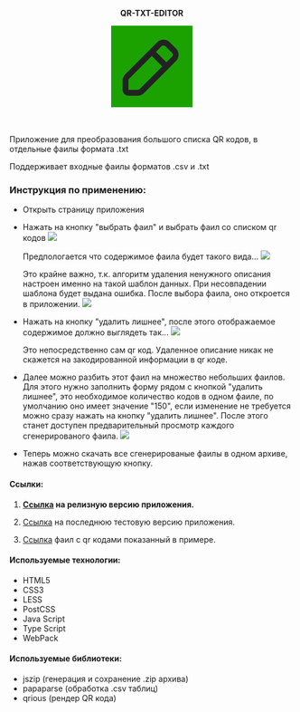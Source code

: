 <p align="center">
  <span><b>QR-TXT-EDITOR</b></span>
</p>
<p align="center">
  <a href="https://github.com/bigmack2304/qr-txt-decompiller"><img src="https://raw.githubusercontent.com/bigmack2304/qr-txt-decompiller/main/source/img/icon/apple-touch-icon-144x144.png" alt=""></a>
</p>
<p align="center">
  <a href="https://github.com/bigmack2304/qr-txt-decompiller"><img src="https://github.com/bigmack2304/qr-txt-decompiller/actions/workflows/github-actions-main.yml/badge.svg" alt=""></a>
</p>

Приложение для преобразования большого списка QR кодов, в отдельные фаилы формата .txt

Поддерживает входные фаилы форматов .csv и .txt

### Инструкция по применению:

-   Открыть страницу приложения
-   Нажать на кнопку "выбрать фаил" и выбрать фаил со списком qr кодов
    ![](https://s220vla.storage.yandex.net/rdisk/eb4812852a35700c6e38591ccc529a95356eb811f53c127327553257440c12e6/63d78d5e/EZiZKLe44Y9fnI4E70ficJEq-j_J00Td1Z223IROoZQwIUyw7rGnyyah6oFfDCLYt7TPm9hgLZ6q_eHKDyI_Fg==?uid=139348533&filename=2023-01-30_00-27-35.png&disposition=inline&hash=&limit=0&content_type=image%2Fpng&owner_uid=139348533&fsize=6208&hid=523180ecbb77740e43fd649976df4618&media_type=image&tknv=v2&etag=8066442f87caa980504b4da288f66635&rtoken=phN1KQlnZWlC&force_default=yes&ycrid=na-f6acc952eeef0f03181c7b4743d16d27-downloader4e&ts=5f377d0d79380&s=83216321e5bdac4ccf336a91e806872a4053fc19a325a36a17cd786030aaeb1a&pb=U2FsdGVkX18UBFgdcerH6cxtOFTgwNFyHyVKT21nLDspicMq5aAZHUSAoQ51LwrbaIGJkbkbOfgzMOY_Jhy0b_F8BRhpvZzmcCRM1kBAdik)

    Предпологается что содержимое фаила будет такого вида...
    ![](https://s301vla.storage.yandex.net/rdisk/2fb3e6a1d08e9e8769d5287078bdeb0f1fbd8b78fe25111f6ab3ad6ff95f2b04/63d78c2b/EZiZKLe44Y9fnI4E70ficOmaifdic6zQ8GxPWym0fmqzYdIWRbyTSwq2dhoT2mmoJxx7DhjV7Q1rl50XpBFtLA==?uid=139348533&filename=2023-01-30_00-26-04.png&disposition=inline&hash=&limit=0&content_type=image%2Fpng&owner_uid=139348533&fsize=13594&hid=2d039cc29b000143577e8fe3a242d97a&media_type=image&tknv=v2&etag=0a9876c194f7ed32e2cc3abc8ca766fd&rtoken=50iUm9oXZXkU&force_default=yes&ycrid=na-6b209416ef35883be637714fa69be5a8-downloader4e&ts=5f377be8b20c0&s=0e24c24541d49d32a4b6f5943bc41dfeec65c3aa1d05afd8d917f9b5a7e1e1b8&pb=U2FsdGVkX1-05ZGFk8KECMwMsYDQlEL5BFnzyyr5_b3P8_KWsJYemFXj2jGOfufm3XBSDDwvHnGS0h_MRUyzkG_sYa6RdqTo8GnR-POIfuU)

    Это крайне важно, т.к. алгоритм удаления ненужного описания настроен именно на такой шаблон данных. При несовпадении шаблона будет выдана ошибка.
    После выбора фаила, оно откроется в приложении.
    ![](https://s468vla.storage.yandex.net/rdisk/2a5bb0cceab53445552b8d97ba06bc0bfac3ecb7fcf7eef568d8449290f370df/63d78c9a/EZiZKLe44Y9fnI4E70ficK1hoyzv9QLZh8fL3ZnpyVq5i8_f_eRgBwVHr01DTbhFa_y_oi2HAu9cQDlnQZ-wYg==?uid=139348533&filename=2023-01-30_00-23-51.png&disposition=inline&hash=&limit=0&content_type=image%2Fpng&owner_uid=139348533&fsize=12852&hid=096c0b294ccf8607940540781def2b9e&media_type=image&tknv=v2&etag=3dad26b844b84f235b0abfcab144b397&rtoken=x4mS7jnEl9De&force_default=yes&ycrid=na-02672bef1063da2a12fe23ef215c67a3-downloader4e&ts=5f377c528da80&s=5c01845d360ac8f7d352cf99b535af5f087ab8dadc007f698bf08c505c6bf3fd&pb=U2FsdGVkX19N5XhRYs00Ghge0JdcqplxNYArktH8lrGGzO2X-vrHOVk6aTLYaecF3K57h2Xom1HDNdgDsZsbBMIaSJgt4qrmXP2GhedQj1g)

-   Нажать на кнопку "удалить лишнее", после этого отображаемое содержимое должно выглядеть так...
    ![](https://s361iva.storage.yandex.net/rdisk/3c91e94717c08053418b21ea5b916ee9928a891558d60839f51e6b769c181aee/63d78d34/EZiZKLe44Y9fnI4E70ficCxGbsLKrAbxrQ5ypFQaGBWsatAYvrcJtu1prMSticUEnrxVNnoeFnknO7ZccnWy7Q==?uid=139348533&filename=2023-01-30_00-26-36.png&disposition=inline&hash=&limit=0&content_type=image%2Fpng&owner_uid=139348533&fsize=3616&hid=e0afb51cdd78238ca0b6d342567f82cc&media_type=image&tknv=v2&etag=ab223fa21fa3b793f2c6f1cb80b07ff3&rtoken=6iUrgcB8MJUG&force_default=yes&ycrid=na-5b847a36a06e60fc225e615f0d452eb0-downloader4e&ts=5f377ce56b500&s=2cda61ade478f04d69544921de6f475927f636f9f895cf9805be8df8834dab76&pb=U2FsdGVkX1_48roy1mXKMf_xm-k3wwL6WjTERPIhpaQ2ZZvjvKhFfDBcspH2djn9rK5LgQb4OxcZH_aSswYuPXXLiC67LaslSDkpOmU0f_M)

    Это непосредственно сам qr код. Удаленное описание никак не скажется на закодированной информации в qr коде.

-   Далее можно разбить этот фаил на множество небольших фаилов. Для этого нужно заполнить форму рядом с кнопкой "удалить лишнее", это необходимое количество кодов в одном фаиле, по умолчанию оно имеет значение "150", если изменение не требуется можно сразу нажать на кнопку "удалить лишнее".
    После этого станет доступен предварительный просмотр каждого сгенерированого фаила.
    ![](https://s787sas.storage.yandex.net/rdisk/1b08afa5e72cd3eeb1e7d7049d44005eab0328a71eef96a8157b4e3455e910c5/63d790f2/EZiZKLe44Y9fnI4E70ficCoJLV1H8w646mdezRBmf-uE_RrTQ3lNc8FDuQhOPY88z40kJ7kt7oBpWbG2qbV2DQ==?uid=139348533&filename=2023-01-30_12-36-36.png&disposition=inline&hash=&limit=0&content_type=image%2Fpng&owner_uid=139348533&fsize=7811&hid=c24a8d0c5358f0e64770790bc70f2ab1&media_type=image&tknv=v2&etag=d29b529c92f15d389a04b0125d3e3db0&rtoken=VUb5tWz8wZRY&force_default=yes&ycrid=na-6bd6f32e048ad7743055623e8595b9f6-downloader4e&ts=5f3780770a080&s=2b60b2038fc8ab9aaa50f48d179d090637699c733675c87a6c36054d3c533199&pb=U2FsdGVkX1-Yji8Tn9QbjBUPPE4SZp7U-Gqgoa5sJEj0A0rSfEbndIeeTWXcTfDRvyJROI5gST1s413QUigSW2VZzPzknLzhjnq1-KKysqc)
-   Теперь можно скачать все сгенерированые фаилы в одном архиве, нажав соответствующую кнопку.

#### Ссылки:

1. **[Ссылка](https://bigmack2304.github.io/qr-txt-decompiller/dist/final/index.html) на релизную версию приложения.**

2. [Ссылка](https://bigmack2304.github.io/qr-txt-decompiller/dist/dev/index.html) на последнюю тестовую версию приложения.

3. [Ссылка](https://disk.yandex.ru/d/rNEfis2mVBj2jw) фаил с qr кодами показанный в примере.

#### Используемые технологии:

-   HTML5
-   CSS3
-   LESS
-   PostCSS
-   Java Script
-   Type Script
-   WebPack

#### Используемые библиотеки:

-   jszip (генерация и сохранение .zip архива)
-   papaparse (обработка .csv таблиц)
-   qrious (рендер QR кода)
